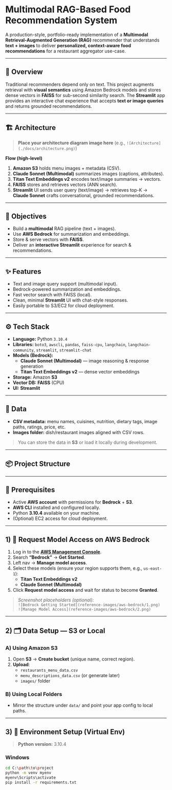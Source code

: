 # **Multimodal RAG-Based Food Recommendation System**

A production-style, portfolio-ready implementation of a **Multimodal Retrieval-Augmented Generation (RAG)** recommender that understands **text + images** to deliver **personalized, context-aware food recommendations** for a restaurant aggregator use-case.

---

## 🧠 Overview

Traditional recommenders depend only on text. This project augments retrieval with **visual semantics** using Amazon Bedrock models and stores dense vectors in **FAISS** for sub-second similarity search. The **Streamlit** app provides an interactive chat experience that accepts **text or image queries** and returns grounded recommendations.

---

## 🏗️ Architecture

> **Place your architecture diagram image here** (e.g., `![Architecture](./docs/architecture.png)`)

**Flow (high-level)**

1. **Amazon S3** holds menu images + metadata (CSV).  
2. **Claude Sonnet (Multimodal)** summarizes images (captions, attributes).  
3. **Titan Text Embeddings v2** encodes text/image summaries → vectors.  
4. **FAISS** stores and retrieves vectors (ANN search).  
5. **Streamlit** UI sends user query (text/image) → retrieves top-K →  
   **Claude Sonnet** crafts conversational, grounded recommendations.

---

## 🎯 Objectives

- Build a **multimodal** RAG pipeline (text + images).  
- Use **AWS Bedrock** for summarization and embeddings.  
- Store & serve vectors with **FAISS**.  
- Deliver an **interactive Streamlit** experience for search & recommendations.

---

## ✨ Features

- Text and image query support (multimodal input).  
- Bedrock-powered summarization and embeddings.  
- Fast vector search with FAISS (local).  
- Clean, minimal **Streamlit** UI with chat-style responses.  
- Easily portable to S3/EC2 for cloud deployment.

---

## ⚙️ Tech Stack

- **Language:** Python `3.10.4`  
- **Libraries:** `boto3`, `awscli`, `pandas`, `faiss-cpu`, `langchain`, `langchain-community`, `streamlit`, `streamlit-chat`  
- **Models (Bedrock):**  
  - **Claude Sonnet (Multimodal)** — image reasoning & response generation  
  - **Titan Text Embeddings v2** — dense vector embeddings  
- **Storage:** Amazon **S3**  
- **Vector DB:** **FAISS** (CPU)  
- **UI:** **Streamlit**

---

## 🧩 Data

- **CSV metadata:** menu names, cuisines, nutrition, dietary tags, image paths, ratings, price, etc.  
- **Images folder:** dish/restaurant images aligned with CSV rows.

> You can store the data in **S3** or load it locally during development.

---

## 📦 Project Structure


---

## 🧭 Prerequisites

- Active **AWS account** with permissions for **Bedrock** + **S3**.  
- **AWS CLI** installed and configured locally.  
- Python **3.10.4** available on your machine.  
- (Optional) EC2 access for cloud deployment.

---

## 1) 🔑 Request Model Access on **AWS Bedrock**

1. Log in to the **[AWS Management Console](https://aws.amazon.com/console)**.  
2. Search **“Bedrock”** → **Get Started**.  
3. Left nav → **Manage model access**.  
4. Select these models (ensure your region supports them, e.g., `us-east-1`):
   - **Titan Text Embeddings v2**  
   - **Claude Sonnet (Multimodal)**
5. Click **Request model access** and wait for status to become **Granted**.

> _Screenshot placeholders (optional):_  
> `![Bedrock Getting Started](reference-images/aws-bedrock/1.png)`  
> `![Manage Model Access](reference-images/aws-bedrock/2.png)`

---

## 2) 🗂️ Data Setup — S3 or Local

### A) Using **Amazon S3**
1. Open **S3** → **Create bucket** (unique name, correct region).  
2. **Upload**:
   - `restaurants_menu_data.csv`
   - `menu_descriptions_data.csv` (or generate later)
   - `images/` folder

### B) Using **Local Folders**
- Mirror the structure under `data/` and point your app config to local paths.

---

## 3) 🐍 Environment Setup (Virtual Env)

> **Python version:** 3.10.4

### Windows
```bash
cd C:\path\to\project
python -m venv myenv
myenv\Scripts\activate
pip install -r requirements.txt


